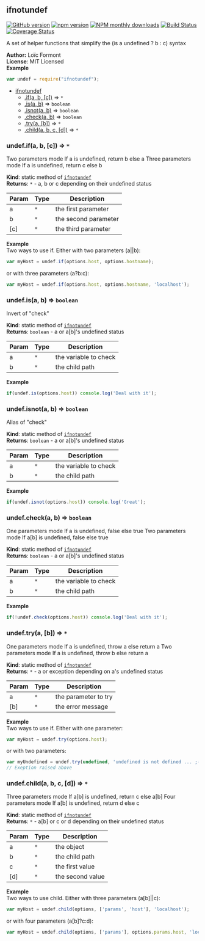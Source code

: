 <a name="module_ifnotundef"></a>

## ifnotundef
[![GitHub version](https://badge.fury.io/gh/pouc%2Fifnotundef.svg)](https://badge.fury.io/gh/pouc%2Fifnotundef)[![npm version](https://badge.fury.io/js/ifnotundef.svg)](https://badge.fury.io/js/ifnotundef)[![NPM monthly downloads](https://img.shields.io/npm/dm/ifnotundef.svg?style=flat)](https://npmjs.org/package/ifnotundef)[![Build Status](https://travis-ci.org/pouc/ifnotundef.svg?branch=master)](https://travis-ci.org/pouc/ifnotundef)[![Coverage Status](https://coveralls.io/repos/github/pouc/ifnotundef/badge.svg?branch=master)](https://coveralls.io/github/pouc/ifnotundef?branch=master)A set of helper functions that simplify the (is a undefined ? b : c) syntax

**Author:** Lo&iuml;c Formont  
**License**: MIT Licensed  
**Example**  
```javascriptvar undef = require("ifnotundef");```

* [ifnotundef](#module_ifnotundef)
    * [.if(a, b, [c])](#module_ifnotundef.if) ⇒ <code>\*</code>
    * [.is(a, b)](#module_ifnotundef.is) ⇒ <code>boolean</code>
    * [.isnot(a, b)](#module_ifnotundef.isnot) ⇒ <code>boolean</code>
    * [.check(a, b)](#module_ifnotundef.check) ⇒ <code>boolean</code>
    * [.try(a, [b])](#module_ifnotundef.try) ⇒ <code>\*</code>
    * [.child(a, b, c, [d])](#module_ifnotundef.child) ⇒ <code>\*</code>

<a name="module_ifnotundef.if"></a>

### undef.if(a, b, [c]) ⇒ <code>\*</code>
Two parameters mode If a is undefined, return b else aThree parameters mode If a is undefined, return c else b

**Kind**: static method of <code>[ifnotundef](#module_ifnotundef)</code>  
**Returns**: <code>\*</code> - a, b or c depending on their undefined status  

| Param | Type | Description |
| --- | --- | --- |
| a | <code>\*</code> | the first parameter |
| b | <code>\*</code> | the second parameter |
| [c] | <code>\*</code> | the third parameter |

**Example**  
Two ways to use if. Either with two parameters (a||b):```javascriptvar myHost = undef.if(options.host, options.hostname);```or with three parameters (a?b:c):```javascriptvar myHost = undef.if(options.host, options.hostname, 'localhost');```
<a name="module_ifnotundef.is"></a>

### undef.is(a, b) ⇒ <code>boolean</code>
Invert of "check"

**Kind**: static method of <code>[ifnotundef](#module_ifnotundef)</code>  
**Returns**: <code>boolean</code> - a or a[b]'s undefined status  

| Param | Type | Description |
| --- | --- | --- |
| a | <code>\*</code> | the variable to check |
| b | <code>\*</code> | the child path |

**Example**  
```javascriptif(undef.is(options.host)) console.log('Deal with it');```
<a name="module_ifnotundef.isnot"></a>

### undef.isnot(a, b) ⇒ <code>boolean</code>
Alias of "check"

**Kind**: static method of <code>[ifnotundef](#module_ifnotundef)</code>  
**Returns**: <code>boolean</code> - a or a[b]'s undefined status  

| Param | Type | Description |
| --- | --- | --- |
| a | <code>\*</code> | the variable to check |
| b | <code>\*</code> | the child path |

**Example**  
```javascriptif(undef.isnot(options.host)) console.log('Great');```
<a name="module_ifnotundef.check"></a>

### undef.check(a, b) ⇒ <code>boolean</code>
One parameters mode If a is undefined, false else trueTwo parameters mode If a[b] is undefined, false else true

**Kind**: static method of <code>[ifnotundef](#module_ifnotundef)</code>  
**Returns**: <code>boolean</code> - a or a[b]'s undefined status  

| Param | Type | Description |
| --- | --- | --- |
| a | <code>\*</code> | the variable to check |
| b | <code>\*</code> | the child path |

**Example**  
```javascriptif(!undef.check(options.host)) console.log('Deal with it');```
<a name="module_ifnotundef.try"></a>

### undef.try(a, [b]) ⇒ <code>\*</code>
One parameters mode If a is undefined, throw a else return aTwo parameters mode If a is undefined, throw b else return a

**Kind**: static method of <code>[ifnotundef](#module_ifnotundef)</code>  
**Returns**: <code>\*</code> - a or exception depending on a's undefined status  

| Param | Type | Description |
| --- | --- | --- |
| a | <code>\*</code> | the parameter to try |
| [b] | <code>\*</code> | the error message |

**Example**  
Two ways to use if. Either with one parameter:```javascriptvar myHost = undef.try(options.host);```or with two parameters:```javascriptvar myUndefined = undef.try(undefined, 'undefined is not defined ... ;-)');// Exeption raised above```
<a name="module_ifnotundef.child"></a>

### undef.child(a, b, c, [d]) ⇒ <code>\*</code>
Three parameters mode If a[b] is undefined, return c else a[b]Four parameters mode If a[b] is undefined, return d else c

**Kind**: static method of <code>[ifnotundef](#module_ifnotundef)</code>  
**Returns**: <code>\*</code> - a[b] or c or d depending on their undefined status  

| Param | Type | Description |
| --- | --- | --- |
| a | <code>\*</code> | the object |
| b | <code>\*</code> | the child path |
| c | <code>\*</code> | the first value |
| [d] | <code>\*</code> | the second value |

**Example**  
Two ways to use child. Either with three parameters (a[b]||c):```javascriptvar myHost = undef.child(options, ['params', 'host'], 'localhost');```or with four parameters (a[b]?c:d):```javascriptvar myHost = undef.child(options, ['params'], options.params.host, 'localhost');```
